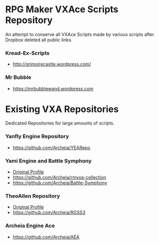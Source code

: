 # RPG Maker VXAce Scripts Repository
An attempt to conserve all VXAce Scripts made by various scripts after Dropbox deleted all public links.

### Kread-Ex-Scripts
- http://grimoirecastle.wordpress.com/

### Mr Bubble
- https://mrbubblewand.wordpress.com

# Existing VXA Repositories
Dedicated Repositories for large amounts of scripts.

### Yanfly Engine Repository
- https://github.com/Archeia/YEARepo

### Yami Engine and Battle Symphony
- [Original Profile](https://github.com/suppayami/)
- https://github.com/Archeia/rmvxa-collection
- https://github.com/Archeia/Battle-Symphony

### TheoAllen Repository
- [Original Profile](https://github.com/theoallen/RGSS3)
- https://github.com/Archeia/RGSS3

### Archeia Engine Ace
- https://github.com/Archeia/AEA
